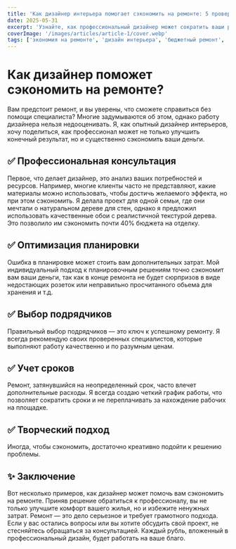 ```yaml
---
title: 'Как дизайнер интерьера помогает сэкономить на ремонте: 5 проверенных способов'
date: 2025-05-31
excerpt: 'Узнайте, как профессиональный дизайнер может сократить ваши расходы на ремонт через грамотное планирование и оптимизацию бюджета'
coverImage: '/images/articles/article-1/cover.webp'
tags: ['экономия на ремонте', 'дизайн интерьера', 'бюджетный ремонт', 'советы дизайнера']
---
```


# Как дизайнер поможет сэкономить на ремонте?

Вам предстоит ремонт, и вы уверены, что сможете справиться без помощи специалиста? Многие задумываются об этом, однако работу дизайнера нельзя недооценивать. Я, как опытный дизайнер интерьеров, хочу поделиться, как профессионал может не только улучшить конечный результат, но и существенно сэкономить ваши деньги.

## ✅ Профессиональная консультация

Первое, что делает дизайнер, это анализ ваших потребностей и ресурсов. Например, многие клиенты часто не представляют, какие материалы можно использовать, чтобы достичь желаемого эффекта, но при этом сэкономить. Я делала проект для одной семьи, где они мечтали о натуральном дереве для стен, однако я предложил использовать качественные обои с реалистичной текстурой дерева. Это позволило им сэкономить почти 40% бюджета на отделку.

## ✅ Оптимизация планировки

Ошибка в планировке может стоить вам дополнительных затрат. Мой индивидуальный подход к планировочным решениям точно сэкономит вам ваши деньги, так как в конце ремонта не будет сюрпризов в виде недостающих розеток или неправильно просчитанного обьема для хранения и т.д.

## ✅ Выбор подрядчиков

Правильный выбор подрядчиков — это ключ к успешному ремонту. Я всегда рекомендую своих проверенных специалистов, которые выполняют работу качественно и по разумным ценам.

## ✅ Учет сроков

Ремонт, затянувшийся на неопределенный срок, часто влечет дополнительные расходы. Я всегда создаю четкий график работы, что позволяет сократить сроки и не переплачивать за нахождение рабочих на площадке.

## ✅ Творческий подход

Иногда, чтобы сэкономить, достаточно креативно подойти к решению проблемы.

## ✨ Заключение

Вот несколько примеров, как дизайнер может помочь вам сэкономить на ремонте. Приняв решение обратиться к профессионалу, вы не только улучшите комфорт вашего жилья, но и избежите ненужных затрат. Ремонт — это дело серьезное и требует грамотного подхода. Если у вас остались вопросы или вы хотите обсудить свой проект, не стесняйтесь обращаться за консультацией. Каждый рубль, вложенный в профессиональный дизайн, будет работать на ваше благо.
